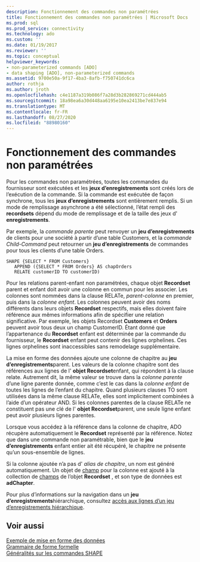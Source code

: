 ```yaml
---
description: Fonctionnement des commandes non paramétrées
title: Fonctionnement des commandes non paramétrées | Microsoft Docs
ms.prod: sql
ms.prod_service: connectivity
ms.technology: ado
ms.custom: ''
ms.date: 01/19/2017
ms.reviewer: ''
ms.topic: conceptual
helpviewer_keywords:
- non-parameterized commands [ADO]
- data shaping [ADO], non-parameterized commands
ms.assetid: 9700e50a-9f17-4ba3-8afb-f750741dc6ca
author: rothja
ms.author: jroth
ms.openlocfilehash: c4e1187a319b086f7a28d3b282869271cd444ab5
ms.sourcegitcommit: 18a98ea6a30d448aa6195e10ea2413be7e837e94
ms.translationtype: MT
ms.contentlocale: fr-FR
ms.lasthandoff: 08/27/2020
ms.locfileid: "88980160"
---
```

# <a name="operation-of-non-parameterized-commands"></a>Fonctionnement des commandes non paramétrées
Pour les commandes non paramétrées, toutes les commandes du fournisseur sont exécutées et les **jeux d’enregistrements** sont créés lors de l’exécution de la commande. Si la commande est exécutée de façon synchrone, tous les **jeux d’enregistrements** sont entièrement remplis. Si un mode de remplissage asynchrone a été sélectionné, l’état rempli des **recordsets** dépend du mode de remplissage et de la taille des jeux d' **enregistrements**.  
  
 Par exemple, la *commande parente* peut renvoyer un **jeu d’enregistrements** de clients pour une société à partir d’une table Customers, et la *commande Child-Command* peut retourner un **jeu d’enregistrements** de commandes pour tous les clients d’une table Orders.  
  
```  
SHAPE {SELECT * FROM Customers}   
   APPEND ({SELECT * FROM Orders} AS chapOrders   
   RELATE customerID TO customerID)  
```  
  
 Pour les relations parent-enfant non paramétrées, chaque objet **Recordset** parent et enfant doit avoir une colonne en commun pour les associer. Les colonnes sont nommées dans la clause RELATe, *parent-colonne* en premier, puis dans la *colonne enfant*. Les colonnes peuvent avoir des noms différents dans leurs objets **Recordset** respectifs, mais elles doivent faire référence aux mêmes informations afin de spécifier une relation significative. Par exemple, les objets Recordset **Customers** et **Orders** peuvent avoir tous deux un champ CustomerID. Étant donné que l’appartenance du **Recordset** enfant est déterminée par la commande du fournisseur, le **Recordset** enfant peut contenir des lignes orphelines. Ces lignes orphelines sont inaccessibles sans remodelage supplémentaire.  
  
 La mise en forme des données ajoute une colonne de chapitre au **jeu d’enregistrements**parent. Les valeurs de la colonne chapitre sont des références aux lignes de l' **objet Recordset**enfant, qui répondent à la clause relate. Autrement dit, la même valeur se trouve dans la *colonne parente* d’une ligne parente donnée, comme c’est le cas dans la *colonne enfant* de toutes les lignes de l’enfant du chapitre. Quand plusieurs clauses TO sont utilisées dans la même clause RELATe, elles sont implicitement combinées à l’aide d’un opérateur AND. Si les colonnes parentes de la clause RELATe ne constituent pas une clé de l' **objet Recordset**parent, une seule ligne enfant peut avoir plusieurs lignes parentes.  
  
 Lorsque vous accédez à la référence dans la colonne de chapitre, ADO récupère automatiquement le **Recordset** représenté par la référence. Notez que dans une commande non paramétrable, bien que le **jeu d’enregistrements** enfant entier ait été récupéré, le chapitre ne présente qu’un sous-ensemble de lignes.  
  
 Si la colonne ajoutée n’a pas d' *alias de chapitre*, un nom est généré automatiquement. Un objet de [champ](../../reference/ado-api/field-object.md) pour la colonne est ajouté à la collection de [champs](../../reference/ado-api/fields-collection-ado.md) de l’objet **Recordset** , et son type de données est **adChapter**.  
  
 Pour plus d’informations sur la navigation dans un **jeu d’enregistrements**hiérarchique, consultez [accès aux lignes d’un jeu d’enregistrements hiérarchique](./accessing-rows-in-a-hierarchical-recordset.md).  
  
## <a name="see-also"></a>Voir aussi  
 [Exemple de mise en forme des données](./data-shaping-example.md)   
 [Grammaire de forme formelle](./formal-shape-grammar.md)   
 [Généralités sur les commandes SHAPE](./shape-commands-in-general.md)